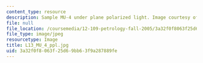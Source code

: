 ```yaml
---
content_type: resource
description: Sample MU-4 under plane polarized light. Image courtesy of MIT OCW.
file: null
file_location: /coursemedia/12-109-petrology-fall-2005/3a32f0f8063f25d69bb63f9a287889fe_L13_MU_4_ppl.jpg
file_type: image/jpeg
resourcetype: Image
title: L13_MU_4_ppl.jpg
uid: 3a32f0f8-063f-25d6-9bb6-3f9a287889fe
---
```

